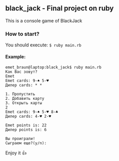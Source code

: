 
## black_jack - Final project on ruby

This is a console game of BlackJack
### How to start?
  You should execute: 
  `$ ruby main.rb`

#### Example:
```
emet_braun@laptop:black_jack$ ruby main.rb 
Как Вас зовут?
Emet
Emet cards: 9-♠ 5-♥
Дилер cards: * *

1. Пропустить
2. Добавить карту
3. Открыть карты
2
Emet cards: 9-♠ 5-♥ 8-♣
Дилер cards: 4-♥ 2-♥

Emet points is: 22
Дилер points is: 6

Вы проиграли!
Сыграем еще?(y/n): 
```
Enjoy it :+1:
